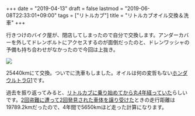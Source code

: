 +++
date = "2019-04-13"
draft = false
lastmod = "2019-06-08T22:33:01+09:00"
tags = ["リトルカブ"]
title = "リトルカブオイル交換＆洗車"
+++


行きつけのバイク屋が、閉店してしまったので自分で交換します。アンダーカバーを外してドレンボルトにアクセスするのが面倒だったのと、ドレンワッシャの予備も持ち合わせがなかったので今回は上抜き。

![](https://img.vmeta.jp/1200x900/5b414r.jpg)

25440kmにて交換。ついでに洗車もしました。オイルは何の変哲もない[ホンダ ウルトラG1]( https://amzn.to/2Xf7yRH)です。

過去を振り返ってみると、[リトルカブに乗り始めてから丸4年経っていた](/tdiary/20150418.html)らしいです。[2回盗難に遭って2回発見された車体を譲り受けた](/tdiary/20150326.html)ときの走行距離は19789.2kmだったので、4年間で5650kmほど走った計算になります。
